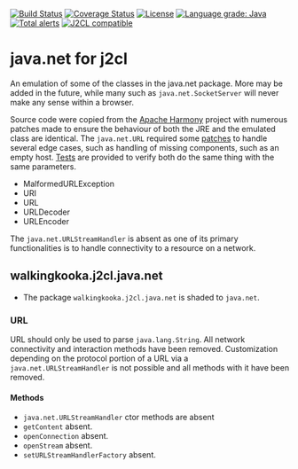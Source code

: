 [![Build Status](https://github.com/mP1/j2cl-java-net/actions/workflows/build.yaml/badge.svg)](https://github.com/mP1/j2cl-java-net/actions/workflows/build.yaml/badge.svg)
[![Coverage Status](https://coveralls.io/repos/github/mP1/j2cl-java-net/badge.svg?branch=master)](https://coveralls.io/github/mP1/j2cl-java-net?branch=master)
[![License](https://img.shields.io/badge/License-Apache%202.0-blue.svg)](https://opensource.org/licenses/Apache-2.0)
[![Language grade: Java](https://img.shields.io/lgtm/grade/java/g/mP1/j2cl-java-net.svg?logo=lgtm&logoWidth=18)](https://lgtm.com/projects/g/mP1/j2cl-java-net/context:java)
[![Total alerts](https://img.shields.io/lgtm/alerts/g/mP1/j2cl-java-net.svg?logo=lgtm&logoWidth=18)](https://lgtm.com/projects/g/mP1/j2cl-java-net/alerts/)
[![J2CL compatible](https://img.shields.io/badge/J2CL-compatible-brightgreen.svg)](https://github.com/mP1/j2cl-central)



# java.net for j2cl

An emulation of some of the classes in the java.net package. More may be added in the future, while many such as `java.net.SocketServer`
will never make any sense within a browser.

Source code were copied from the [Apache Harmony](https://github.com/apache/harmony) project with numerous patches made
to ensure the behaviour of both the JRE and the emulated class are identical. The `java.net.URL` required some [patches](https://github.com/mP1/j2cl-java-net/blob/master/src/main/java/walkingkooka/j2cl/java/net/URL.java)
to handle several edge cases, such as handling of missing components, such as an empty host. [Tests](https://github.com/mP1/j2cl-java-net/blob/master/src/test/java/walkingkooka/j2cl/java/net/URLTest.java)
are provided to verify both do the same thing with the same parameters.

- MalformedURLException
- URI
- URL
- URLDecoder
- URLEncoder

The `java.net.URLStreamHandler` is absent as one of its primary functionalities is to handle connectivity to a resource
on a network. 



## walkingkooka.j2cl.java.net

- The package `walkingkooka.j2cl.java.net` is shaded to `java.net`.



### URL

URL should only be used to parse `java.lang.String`. All network connectivity and interaction methods have been removed.
Customization depending on the protocol portion of a URL via a  `java.net.URLStreamHandler` is not possible and all methods
with it have been removed.



#### Methods

- `java.net.URLStreamHandler` ctor methods are absent
- `getContent` absent.
- `openConnection` absent.
- `openStream` absent.
- `setURLStreamHandlerFactory` absent.



